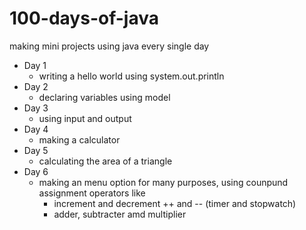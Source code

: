 # 100-days-of-java
making mini projects using java every single day
 - Day 1
   - writing a hello world using system.out.println
 - Day 2
   - declaring variables using model
 - Day 3
   - using input and output
 - Day 4
   - making a calculator
 - Day 5
   - calculating the area of a triangle
 - Day 6
   - making an menu option for many purposes, using counpund assignment operators like
     - increment and decrement ++ and -- (timer and stopwatch)
     - adder, subtracter amd multiplier

